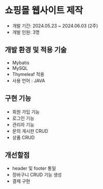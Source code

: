 # 쇼핑몰 웹사이트 제작
+ 개발 기간: 2024.05.23 ~ 2024.06.03 (2주)
+ 개발 인원: 3명

## 개발 환경 및 적용 기술
+ Mybatis
+ MySQL
+ Thymeleaf 적용
+ 사용 언어 : JAVA

## 구현 기능
+ 회원 가입 기능
+ 로그인 기능
+ 관리자 기능
+ 문의 게시판 CRUD
+ 상품 CRUD

## 개선할점
+ header 및 footer 통일
+ 장바구니 CRUD 기능 생성
+ 결제 구현
